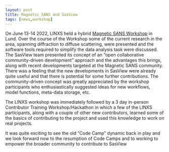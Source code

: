 ```yaml
---
layout: post
title: Magnetic SANS and SasView
tags: [news,workshop]
---
```

On June 13-14 2022, LINXS held a hybrid [Magnetic SANS Workshop](https://www.linxs.se/events/2022/6/13/linxs-workshop-magnetic-sans-data-analysis-and-software-prospects) in Lund. Over the course of the Workshop some of the current research in the area, spanning diffraction to diffuse scattering, were presented and the software tools required to simplify the data analysis task were discussed. The SasView team presented its concept of an “open collaborative community-driven development” approach and the advantages this brings, along with recent developments targeted at the Magnetic SANS community. There was a feeling that the new developments in SasView were already quite useful and that there is potential for some further contributions. The community-driven concept was greatly appreciated by the workshop participants who enthusiastically suggested ideas for new workflows, model functions, meta-data storage, etc.

The LINXS workshop was immediately followed by a 3 day in-person Contributor Training Workshop/Hackathon in which a few of the LINXS participants, along with a couple of other new contributors, learned some of the basics of contributing to the project and used this knowledge to work on real projects.

It was quite exciting to see the old “Code Camp” dynamic back in play and we look forward now to the resumption of Code Camps and to working to empower the broader community to contribute to SasView
